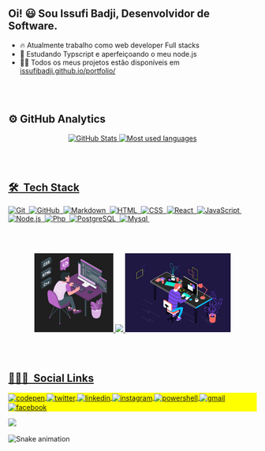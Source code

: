 ## Oi! 😃 Sou Issufi Badji, Desenvolvidor de Software.


- 🔥 Atualmente trabalho como  web developer Full stacks
- 🌱 Estudando Typscript e aperfeiçoando o meu node.js 
- 👨‍💻 Todos os meus projetos estão disponíveis em [issufibadji.github.io/portfolio/](https://issufibadji.github.io/portfolio/)

<br><br>


## ⚙️ GitHub Analytics 
<div align="center">
 <a href="https://github.com/issufibadji">
  <img height="160em" alt="GitHub Stats" src="https://github-readme-stats.vercel.app/api?username=issufibadji&show_icons=true&theme=dracula&include_all_commits=true&count_private=true">
  <img height="160em" alt="Most used languages" src="https://github-readme-stats.vercel.app/api/top-langs/?username=issufibadji&layout=compact&langs_count=8&theme=dracula">
</div>

 <br><br>
 ## 🛠 &nbsp;Tech Stack
 
<!--0![Visual Studio Code](https://img.shields.io/badge/-Visual%20Studio%20Code-05122A?style=flat&logo=visual-studio-code&logoColor=007ACC)&nbsp;-->
![Git](https://img.shields.io/badge/-Git-05122A?style=flat&logo=git)&nbsp;
![GitHub](https://img.shields.io/badge/-GitHub-05122A?style=flat&logo=github)&nbsp;
![Markdown](https://img.shields.io/badge/-Markdown-05122A?style=flat&logo=markdown)&nbsp;
![HTML](https://img.shields.io/badge/-HTML-05122A?style=flat&logo=HTML5)&nbsp;
![CSS](https://img.shields.io/badge/-CSS-05122A?style=flat&logo=CSS3&logoColor=1572B6)&nbsp;
![React](https://img.shields.io/badge/-React-05122A?style=flat&logo=react)&nbsp;
![JavaScript](https://img.shields.io/badge/-JavaScript-05122A?style=flat&logo=javascript)&nbsp;
![Node.js](https://img.shields.io/badge/-Node.js-05122A?style=flat&logo=node.js)&nbsp;
![Php](https://img.shields.io/badge/PHP-05122A?style=flat&logo=php)&nbsp;
![PostgreSQL](https://img.shields.io/badge/-PostgreSQL-05122A?style=flat&logo=postgresql)&nbsp;
![Mysql](https://img.shields.io/badge/MySQL-05122A?style=flat&logo=mysql)&nbsp;
 
 <br><br>
 
<div align="center">
  <img height="160em" alt="Web developer" src="https://github.com/issufibadji/issufibadji/blob/master/.github/workflows/dev.gif">
  <img height="160em" src="https://github-readme-stats.vercel.app/api/wakatime?username=@username&langs_count=8&theme=radical&layout=compact">
  <img height="160em" alt="Web developer" src="https://github.com/issufibadji/issufibadji/blob/master/.github/workflows/webdeveloper.gif">
</div>

<br><br>
 
 
## 👨🏽‍🦲 &nbsp;Social Links
 
 <p align="left" style="background:yellow">
   <a href="https://codepen.io/IssufiBadji" target="_blank">
     <img align="center" src="https://img.shields.io/badge/-issufibadji-05122A?style=flat&logo=codepen" alt="codepen"/>
   </a>
   <a href="#twiter" target="_blank">
     <img align="center" src="https://img.shields.io/badge/-issufibadji-05122A?style=flat&logo=twitter" alt="twitter"/>  
   </a>
   <a href="https://linkedin.com/in/issufibadji" target="_blank">
     <img align="center" src="https://img.shields.io/badge/-issufibadji-05122A?style=flat&logo=linkedin" alt="linkedin"/>
   </a>
   <a href="https://instagram.com/issufibj" target="_blank">
    <img align="center" src="https://img.shields.io/badge/-issufibadji-05122A?style=flat&logo=instagram" alt="instagram"/>
   </a>
  <a href="https://issufibadji.github.io/portfolio/" target="_blank">
    <img align="center" src="https://img.shields.io/badge/-issufibadji-05122A?style=flat&logo=powershell" alt="powershell"/>
   </a>
   <a href="mailto:issufibadji@gmail.com" target="_blank">
    <img align="center" src="https://img.shields.io/badge/Gmail-05122A?style=flat&logo=gmail" alt="gmail"/>
   </a>
  <a href="#facebook" target="_blank">
    <img align="center" src="https://img.shields.io/badge/Facebook-05122A?style=flate&logo=facebook" alt="facebook"/>
   </a>
</p>

 <img width="500em" src="https://github-readme-twitter-gazf.vercel.app/api?id=issufibadji2&layout=wide&show_reply=off&show_retweet=off" />
 
 ![Snake animation](https://github.com/issufibadji/issufibadji/blob/output/github-contribution-grid-snake.svg)
 
</div>
